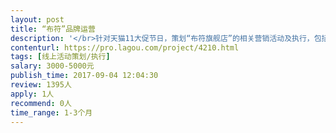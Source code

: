 ```yaml
---                
layout: post       
title: “布符”品牌运营           
description: '</br>针对天猫11大促节日，策划“布符旗舰店”的相关营销活动及执行，包括线上线下联动，为客户提供新零售的体验。通过前期的客户积累，逐步提升布符女装品牌影响力，为最终决战11做好准备。</br>'     
contenturl: https://pro.lagou.com/project/4210.html      
tags: [线上活动策划/执行]            
salary: 3000-5000元          
publish_time: 2017-09-04 12:04:30         
review: 1395人                   
apply: 1人                   
recommend: 0人                   
time_range: 1-3个月              
---                 
```


